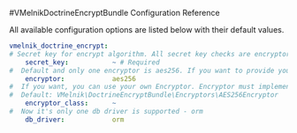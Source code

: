#VMelnikDoctrineEncryptBundle Configuration Reference

All available configuration options are listed below with their default values.

``` yaml
vmelnik_doctrine_encrypt:  
# Secret key for encrypt algorithm. All secret key checks are encryptor tasks only.
    secret_key:           ~ # Required
#  Default and only one encryptor is aes256. If you want to provide your own - set encryptor_class
    encryptor:            aes256 
#  If you want, you can use your own Encryptor. Encryptor must implements EncryptorInterface interface
#  Default: VMelnik\DoctrineEncryptBundle\Encryptors\AES256Encryptor
    encryptor_class:      ~ 
#  Now it's only one db driver is supported - orm
    db_driver:            orm 
```